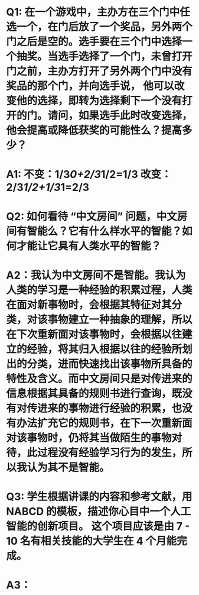 # Q1: 在一个游戏中，主办方在三个门中任选一个，在门后放了一个奖品，另外两个门之后是空的。选手要在三个门中选择一个抽奖。当选手选择了一个门，未曾打开门之前，主办方打开了另外两个门中没有奖品的那个门，并向选手说， 他可以改变他的选择，即转为选择剩下一个没有打开的门。请问，如果选手此时改变选择， 他会提高或降低获奖的可能性么？提高多少？  
# A1: 不变：1/3*0+2/3*1/2=1/3  改变：2/3*1/2+1/3*1=2/3
####
# Q2: 如何看待 “中文房间” 问题，中文房间有智能么？它有什么样水平的智能？如何才能让它具有人类水平的智能？
# A2：我认为中文房间不是智能。我认为人类的学习是一种经验的积累过程，人类在面对新事物时，会根据其特征对其分类，对该事物建立一种抽象的理解，所以在下次重新面对该事物时，会根据以往建立的经验，将其归入根据以往的经验所划出的分类，进而快速找出该事物所具备的特性及含义。而中文房间只是对传进来的信息根据其具备的规则书进行查询，既没有对传进来的事物进行经验的积累，也没有办法扩充它的规则书，在下一次重新面对该事物时，仍将其当做陌生的事物对待，此过程没有经验学习行为的发生，所以我认为其不是智能。
####
# Q3: 学生根据讲课的内容和参考文献，用 NABCD 的模板，描述你心目中一个人工智能的创新项目。 这个项目应该是由 7 - 10 名有相关技能的大学生在 4 个月能完成。
# A3： 
